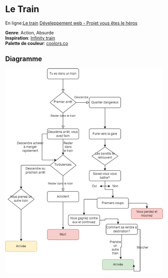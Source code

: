 # Le Train
En ligne:[Le train](https://tracygua.github.io/Vous-etes-heros-le-train/)
[Déveleppement web - Projet vous êtes le héros](https://smnarnold.com/projets/vous-etes-le-heros)

<strong>Genre</strong>: Action, Absurde <br>
<strong>Inspiration</strong>: [Infinity train](https://www.imdb.com/title/tt8146754/)<br>
<strong>Palette de couleur</strong>: [coolors.co](https://coolors.co/59c9a5-ef6f6c-ffffff-5b6c5d-465775)  <br>

## Diagramme
![diagram](assets/imgs/diagram.jpg)

